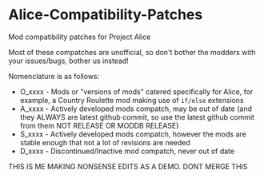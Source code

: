 # Alice-Compatibility-Patches
Mod compatibility patches for Project Alice

Most of these compatches are unofficial, so don't bother the modders with your issues/bugs, bother us instead!

Nomenclature is as follows:

* O_xxxx - Mods or "versions of mods" catered specifically for Alice, for example, a Country Roulette mod making use of `if/else` extensions
* A_xxxx - Actively developed mods compatch, may be out of date (and they ALWAYS are latest github commit, so use the latest github commit from them NOT RELEASE OR MODDB RELEASE)
* S_xxxx - Actively developed mods compatch, however the mods are stable enough that not a lot of revisions are needed
* D_xxxx - Discontinued/Inactive mod compatch, never out of date


THIS IS ME MAKING NONSENSE EDITS AS A DEMO. DONT MERGE THIS
